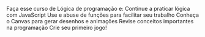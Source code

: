 Faça esse curso de Lógica de programação e:
Continue a praticar lógica com JavaScript
Use e abuse de funções para facilitar seu trabalho
Conheça o Canvas para gerar desenhos e animações
Revise conceitos importantes na programação
Crie seu primeiro jogo!